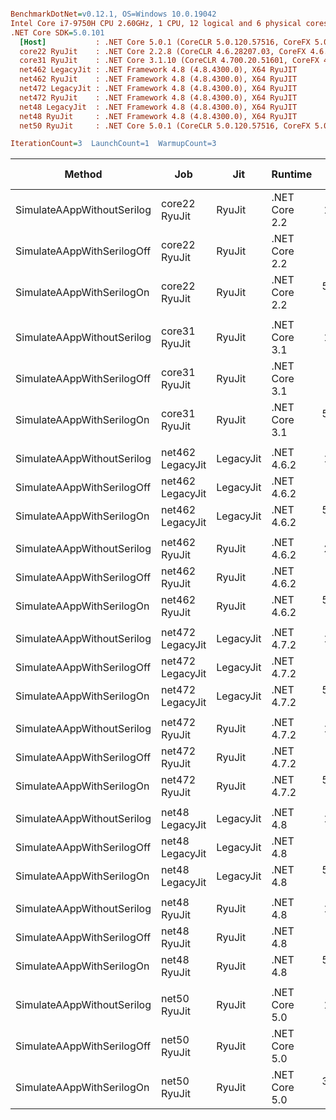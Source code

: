 ``` ini

BenchmarkDotNet=v0.12.1, OS=Windows 10.0.19042
Intel Core i7-9750H CPU 2.60GHz, 1 CPU, 12 logical and 6 physical cores
.NET Core SDK=5.0.101
  [Host]           : .NET Core 5.0.1 (CoreCLR 5.0.120.57516, CoreFX 5.0.120.57516), X64 RyuJIT
  core22 RyuJit    : .NET Core 2.2.8 (CoreCLR 4.6.28207.03, CoreFX 4.6.28208.02), X64 RyuJIT
  core31 RyuJit    : .NET Core 3.1.10 (CoreCLR 4.700.20.51601, CoreFX 4.700.20.51901), X64 RyuJIT
  net462 LegacyJit : .NET Framework 4.8 (4.8.4300.0), X64 RyuJIT
  net462 RyuJit    : .NET Framework 4.8 (4.8.4300.0), X64 RyuJIT
  net472 LegacyJit : .NET Framework 4.8 (4.8.4300.0), X64 RyuJIT
  net472 RyuJit    : .NET Framework 4.8 (4.8.4300.0), X64 RyuJIT
  net48 LegacyJit  : .NET Framework 4.8 (4.8.4300.0), X64 RyuJIT
  net48 RyuJit     : .NET Framework 4.8 (4.8.4300.0), X64 RyuJIT
  net50 RyuJit     : .NET Core 5.0.1 (CoreCLR 5.0.120.57516, CoreFX 5.0.120.57516), X64 RyuJIT

IterationCount=3  LaunchCount=1  WarmupCount=3  

```
|                     Method |              Job |       Jit |       Runtime |        Mean |        Error |      StdDev |  Ratio | RatioSD |     Gen 0 |    Gen 1 | Gen 2 |   Allocated |
|--------------------------- |----------------- |---------- |-------------- |------------:|-------------:|------------:|-------:|--------:|----------:|---------:|------:|------------:|
| SimulateAAppWithoutSerilog |    core22 RyuJit |    RyuJit | .NET Core 2.2 |    148.6 μs |     45.95 μs |     2.52 μs |   1.00 |    0.00 |    6.3477 |   0.4883 |     - |    39.16 KB |
| SimulateAAppWithSerilogOff |    core22 RyuJit |    RyuJit | .NET Core 2.2 |  1,479.4 μs |    740.27 μs |    40.58 μs |   9.96 |    0.40 |  439.4531 |  48.8281 |     - |  2702.13 KB |
|  SimulateAAppWithSerilogOn |    core22 RyuJit |    RyuJit | .NET Core 2.2 | 54,980.8 μs | 26,325.26 μs | 1,442.98 μs | 369.86 |    3.96 | 7800.0000 | 100.0000 |     - | 48456.43 KB |
|                            |                  |           |               |             |              |             |        |         |           |          |       |             |
| SimulateAAppWithoutSerilog |    core31 RyuJit |    RyuJit | .NET Core 3.1 |    136.2 μs |     15.56 μs |     0.85 μs |   1.00 |    0.00 |    6.3477 |   0.7324 |     - |    39.16 KB |
| SimulateAAppWithSerilogOff |    core31 RyuJit |    RyuJit | .NET Core 3.1 |  1,462.4 μs |    455.27 μs |    24.95 μs |  10.73 |    0.12 |  439.4531 |  54.6875 |     - |  2702.13 KB |
|  SimulateAAppWithSerilogOn |    core31 RyuJit |    RyuJit | .NET Core 3.1 | 53,823.6 μs | 34,178.68 μs | 1,873.45 μs | 395.08 |   12.58 | 7800.0000 | 100.0000 |     - | 47987.01 KB |
|                            |                  |           |               |             |              |             |        |         |           |          |       |             |
| SimulateAAppWithoutSerilog | net462 LegacyJit | LegacyJit |    .NET 4.6.2 |    193.5 μs |     18.34 μs |     1.01 μs |   1.00 |    0.00 |   20.7520 |   3.4180 |     - |   128.52 KB |
| SimulateAAppWithSerilogOff | net462 LegacyJit | LegacyJit |    .NET 4.6.2 |  1,392.4 μs |    518.62 μs |    28.43 μs |   7.20 |    0.17 |  326.1719 |  54.6875 |     - |  2015.72 KB |
|  SimulateAAppWithSerilogOn | net462 LegacyJit | LegacyJit |    .NET 4.6.2 | 57,883.1 μs | 25,222.05 μs | 1,382.51 μs | 299.18 |    8.35 | 8000.0000 | 222.2222 |     - | 49552.13 KB |
|                            |                  |           |               |             |              |             |        |         |           |          |       |             |
| SimulateAAppWithoutSerilog |    net462 RyuJit |    RyuJit |    .NET 4.6.2 |    205.5 μs |     76.98 μs |     4.22 μs |   1.00 |    0.00 |   20.7520 |   3.4180 |     - |   128.52 KB |
| SimulateAAppWithSerilogOff |    net462 RyuJit |    RyuJit |    .NET 4.6.2 |  1,406.9 μs |    845.01 μs |    46.32 μs |   6.85 |    0.32 |  326.1719 |  54.6875 |     - |  2015.72 KB |
|  SimulateAAppWithSerilogOn |    net462 RyuJit |    RyuJit |    .NET 4.6.2 | 59,197.8 μs | 41,704.97 μs | 2,285.99 μs | 288.15 |   13.72 | 8000.0000 | 222.2222 |     - | 49553.01 KB |
|                            |                  |           |               |             |              |             |        |         |           |          |       |             |
| SimulateAAppWithoutSerilog | net472 LegacyJit | LegacyJit |    .NET 4.7.2 |    195.7 μs |     25.49 μs |     1.40 μs |   1.00 |    0.00 |   20.7520 |   3.4180 |     - |   128.52 KB |
| SimulateAAppWithSerilogOff | net472 LegacyJit | LegacyJit |    .NET 4.7.2 |  1,396.0 μs |    662.17 μs |    36.30 μs |   7.13 |    0.16 |  326.1719 |  54.6875 |     - |  2015.72 KB |
|  SimulateAAppWithSerilogOn | net472 LegacyJit | LegacyJit |    .NET 4.7.2 | 59,096.6 μs | 37,644.43 μs | 2,063.42 μs | 302.03 |   12.56 | 8000.0000 | 222.2222 |     - | 49552.83 KB |
|                            |                  |           |               |             |              |             |        |         |           |          |       |             |
| SimulateAAppWithoutSerilog |    net472 RyuJit |    RyuJit |    .NET 4.7.2 |    196.9 μs |     67.76 μs |     3.71 μs |   1.00 |    0.00 |   20.7520 |   3.4180 |     - |   128.52 KB |
| SimulateAAppWithSerilogOff |    net472 RyuJit |    RyuJit |    .NET 4.7.2 |  1,389.5 μs |    370.63 μs |    20.32 μs |   7.06 |    0.19 |  326.1719 |  54.6875 |     - |  2015.72 KB |
|  SimulateAAppWithSerilogOn |    net472 RyuJit |    RyuJit |    .NET 4.7.2 | 59,195.6 μs | 20,670.68 μs | 1,133.03 μs | 300.69 |    7.98 | 8000.0000 | 222.2222 |     - | 49552.76 KB |
|                            |                  |           |               |             |              |             |        |         |           |          |       |             |
| SimulateAAppWithoutSerilog |  net48 LegacyJit | LegacyJit |      .NET 4.8 |    197.6 μs |     45.31 μs |     2.48 μs |   1.00 |    0.00 |   20.7520 |   3.4180 |     - |   128.52 KB |
| SimulateAAppWithSerilogOff |  net48 LegacyJit | LegacyJit |      .NET 4.8 |  1,406.0 μs |    455.99 μs |    24.99 μs |   7.12 |    0.14 |  326.1719 |  54.6875 |     - |  2015.72 KB |
|  SimulateAAppWithSerilogOn |  net48 LegacyJit | LegacyJit |      .NET 4.8 | 57,983.8 μs | 16,289.22 μs |   892.87 μs | 293.45 |    2.96 | 8000.0000 | 222.2222 |     - | 49552.87 KB |
|                            |                  |           |               |             |              |             |        |         |           |          |       |             |
| SimulateAAppWithoutSerilog |     net48 RyuJit |    RyuJit |      .NET 4.8 |    197.8 μs |     97.06 μs |     5.32 μs |   1.00 |    0.00 |   20.7520 |   3.4180 |     - |   128.52 KB |
| SimulateAAppWithSerilogOff |     net48 RyuJit |    RyuJit |      .NET 4.8 |  1,396.1 μs |    483.33 μs |    26.49 μs |   7.07 |    0.32 |  326.1719 |  54.6875 |     - |  2015.72 KB |
|  SimulateAAppWithSerilogOn |     net48 RyuJit |    RyuJit |      .NET 4.8 | 59,416.3 μs | 18,297.30 μs | 1,002.94 μs | 300.68 |   12.96 | 8000.0000 | 222.2222 |     - | 49552.96 KB |
|                            |                  |           |               |             |              |             |        |         |           |          |       |             |
| SimulateAAppWithoutSerilog |     net50 RyuJit |    RyuJit | .NET Core 5.0 |    162.6 μs |    105.20 μs |     5.77 μs |   1.00 |    0.00 |    6.3477 |   0.7324 |     - |    39.16 KB |
| SimulateAAppWithSerilogOff |     net50 RyuJit |    RyuJit | .NET Core 5.0 |  1,433.9 μs |    608.19 μs |    33.34 μs |   8.83 |    0.47 |  439.4531 |  54.6875 |     - |  2702.13 KB |
|  SimulateAAppWithSerilogOn |     net50 RyuJit |    RyuJit | .NET Core 5.0 | 39,103.2 μs | 15,403.29 μs |   844.31 μs | 240.72 |   11.15 | 7857.1429 | 142.8571 |     - | 48456.32 KB |

